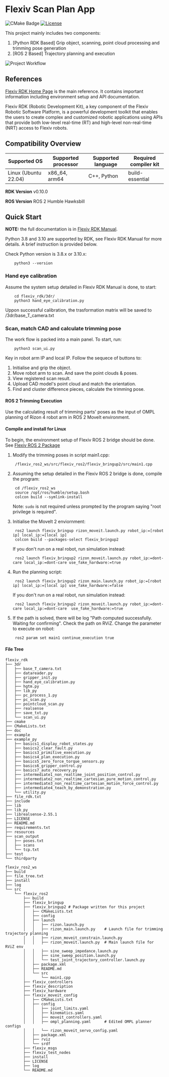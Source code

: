 # Flexiv Scan Plan App

![CMake Badge](https://github.com/flexivrobotics/flexiv_rdk/actions/workflows/cmake.yml/badge.svg)
[![License](https://img.shields.io/badge/License-Apache%202.0-blue.svg)](https://www.apache.org/licenses/LICENSE-2.0.html)

This project mainly includes two components: 
1. [Python RDK Based] Grip object, scanning, point cloud processing and trimming pose generation
2. [ROS 2 Based] Trajectory planning and execution

![Project Workflow](https://github.com/rulerlock/scan_plan_app_for_flexiv/blob/main/flexiv_rdk/doc/Project_workflow.png)

## References

[Flexiv RDK Home Page](https://rdk.flexiv.com/) is the main reference. It contains important information including environment setup and API documentation.

Flexiv RDK (Robotic Development Kit), a key component of the Flexiv Robotic Software Platform, is a powerful development toolkit that enables the users to create complex and customized robotic applications using APIs that provide both low-level real-time (RT) and high-level non-real-time (NRT) access to Flexiv robots.

## Compatibility Overview

| **Supported OS**           | **Supported processor** | **Supported language** | **Required compiler kit** |
| -------------------------- | ----------------------- | ---------------------- | ------------------------- |
| Linux (Ubuntu       22.04) | x86_64, arm64           | C++, Python            | build-essential           |

**RDK Version** 
v0.10.0

**ROS Version** 
ROS 2 Humble Hawksbill


## Quick Start

**NOTE:** the full documentation is in [Flexiv RDK Manual](https://rdk.flexiv.com/manual/).

Python 3.8 and 3.10 are supported by RDK, see Flexiv RDK Manual for more details. A brief instruction is provided below.

Check Python version is 3.8.x or 3.10.x:

        python3 --version

### Hand eye calibration

Assume the system setup detailed in Flexiv RDK Manual is done, to start:

        cd flexiv_rdk/3dr/
        python3 hand_eye_calibration.py

Uppon successful calibration, the trasformation matrix will be saved to /3dr/base_T_camera.txt

### Scan, match CAD and calculate trimming pose

The work flow is packed into a main panel. To start, run:

        python3 scan_ui.py

Key in robot arm IP and local IP. Follow the sequece of buttons to:
1) Initialise and grip the object.
2) Move robot arm to scan. And save the point clouds & poses.
3) View registered scan result. 
4) Upload CAD model's point cloud and match the orientation.
5) Find and cluster difference pieces, calculate the trimming pose.

#### ROS 2 Trimming Execution

Use the calculating result of trimming parts' poses as the input of OMPL planning of Rizon 4 robot arm in ROS 2 MoveIt environment.

#### Compile and install for Linux

To begin, the environment setup of Flexiv ROS 2 bridge should be done. See [Flexiv ROS 2 Package](https://rdk.flexiv.com/manual/ros2_packages.html)

1. Modify the trimming poses in script main1.cpp:

        /flexiv_ros2_ws/src/flexiv_ros2/flexiv_bringup2/src/main1.cpp

2. Assuming the setup detailed in the Flexiv ROS 2 bridge is done, compile the program: 

        cd /flexiv_ros2_ws
        source /opt/ros/humble/setup.bash
        colcon build --symlink-install

   Note: ``sudo`` is not required unless prompted by the program saying "root privilege is required".

3. Initialise the MoveIt 2 enviornment:

        ros2 launch flexiv_bringup rizon_moveit.launch.py robot_ip:=[robot ip] local_ip:=[local ip]
        colcon build --packages-select flexiv_bringup2

   If you don't run on a real robot, run simulation instead:

        ros2 launch flexiv_bringup2 rizon_moveit.launch.py robot_ip:=dont-care local_ip:=dont-care use_fake_hardware:=true

4. Run the planning script:

        ros2 launch flexiv_bringup2 rizon_main.launch.py robot_ip:=[robot ip] local_ip:=[local ip] use_fake_hardware:=false

   If you don't run on a real robot, run simulation instead:
   
        ros2 launch flexiv_bringup2 rizon_moveit.launch.py robot_ip:=dont-care local_ip:=dont-care  use_fake_hardware:=true

5. If the path is solved, there will be log "Path computed successfully. Waiting for confirming". Check the path on RViZ. Change the parameter to execute on robot:

        ros2 param set main1 continue_execution true    

#### File Tree

```
flexiv_rdk
├── 3dr
│   ├── base_T_camera.txt
│   ├── datareader.py
│   ├── gripper_init.py
│   ├── hand_eye_calibration.py
│   ├── hgtm.py
│   ├── lib_py
│   ├── pc_process_1.py
│   ├── pc_scan.py
│   ├── pointcloud_scan.py
│   ├── realsense
│   ├── save_txt.py
│   └── scan_ui.py
├── cmake
├── CMakeLists.txt
├── doc
├── example
├── example_py
│   ├── basics1_display_robot_states.py
│   ├── basics2_clear_fault.py
│   ├── basics3_primitive_execution.py
│   ├── basics4_plan_execution.py
│   ├── basics5_zero_force_torque_sensors.py
│   ├── basics6_gripper_control.py
│   ├── basics7_auto_recovery.py
│   ├── intermediate1_non_realtime_joint_position_control.py
│   ├── intermediate2_non_realtime_cartesian_pure_motion_control.py
│   ├── intermediate3_non_realtime_cartesian_motion_force_control.py
│   ├── intermediate4_teach_by_demonstration.py
│   └── utility.py
├── file_rdk.txt
├── include
├── lib
├── lib_py
├── librealsense-2.55.1
├── LICENSE
├── README.md
├── requirements.txt
├── resources
├── scan_output
│   ├── poses.txt
│   ├── scans
│   └── tcp.txt
├── test
└── thirdparty

flexiv_ros2_ws
├── build
├── file_tree.txt
├── install
├── log
└── src
    └── flexiv_ros2
        ├── build
        ├── flexiv_bringup
        ├── flexiv_bringup2	# Package written for this project
        │   ├── CMakeLists.txt
        │   ├── config
        │   ├── launch
        │   │   ├── rizon.launch.py
        │   │   ├── rizon_main.launch.py	# Launch file for trimming trajectory planning
        │   │   ├── rizon_moveit_constrain.launch.py
        │   │   ├── rizon_moveit.launch.py	# Main launch file for RViZ env
        │   │   ├── sine_sweep_impedance.launch.py
        │   │   ├── sine_sweep_position.launch.py
        │   │   └── test_joint_trajectory_controller.launch.py
        │   ├── package.xml
        │   ├── README.md
        │   └── src
        │       └── main1.cpp
        ├── flexiv_controllers
        ├── flexiv_description
        ├── flexiv_hardware
        ├── flexiv_moveit_config
        │   ├── CMakeLists.txt
        │   ├── config
        │   │   ├── joint_limits.yaml
        │   │   ├── kinematics.yaml
        │   │   ├── moveit_controllers.yaml
        │   │   ├── ompl_planning.yaml		# Edited OMPL planner configs
        │   │   └── rizon_moveit_servo_config.yaml
        │   ├── package.xml
        │   ├── rviz
        │   └── srdf
        ├── flexiv_msgs
        ├── flexiv_test_nodes
        ├── install
        ├── LICENSE
        ├── log
        └── README.md
```